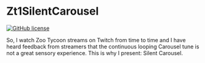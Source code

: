 # Zt1SilentCarousel
[![GitHub license](https://img.shields.io/badge/licence-anti--fascist%20MIT-blue)](https://github.com/Zt-freak/Zt1SilentCarousel/blob/master/LICENSE)

So, I watch Zoo Tycoon streams on Twitch from time to time and I have heard feedback from streamers that the continuous looping Carousel tune is not a great sensory experience. This is why I present: Silent Carousel.
